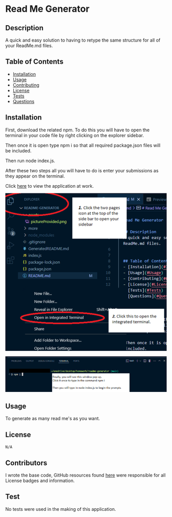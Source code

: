 
# Read Me Generator
  
  ## Description 
  A quick and easy solution to having to retype the same structure for all of your ReadMe.md files. 


  ## Table of Contents
  - [Installation](#Installation)
  - [Usage](#Usage)
  - [Contributing](#Contributors)
  - [License](#License)
  - [Tests](#Tests)
  - [Questions](#Questions)

  
  ## Installation 
   First, download the related npm. 
   To do this you will have to open the terminal in your code file by right clicking on the explorer sidebar. 
   
   Then once it is open type npm i so that all required package.json files will be included. 
   
   Then run node index.js. 
   
   After these two steps all you will have to do is enter your submissions as they appear on the terminal.

   Click [here](https://www.youtube.com/watch?v=CnnM_oVGlDM) to view the application at work.

  ![](assets/pictureProvided.png)

  ![](assets/pictureProvided2.png)
  
  ## Usage 
  To generate as many read me's as you want.
  
  ## License 
    N/A

  ## Contributors 
  I wrote the base code, GitHub resources found [here](https://gist.github.com/lukas-h/2a5d00690736b4c3a7ba) were responsible for all License badges and information.

  ## Test
 No tests were used in the making of this application.

  